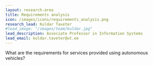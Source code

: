 ```yaml
---
layout: research-area
title: Requirements analysis
icon: /images/icons/requirements_analysis.png
research_lead: Kuldar Taveter
#lead_image: "/images/team/kuldar.jpg"
lead_description: Associate Professor in Information Systems
lead_email: kuldar.taveter@ut.ee
---
```


What are the requirements for services provided using autonomous vehicles?
